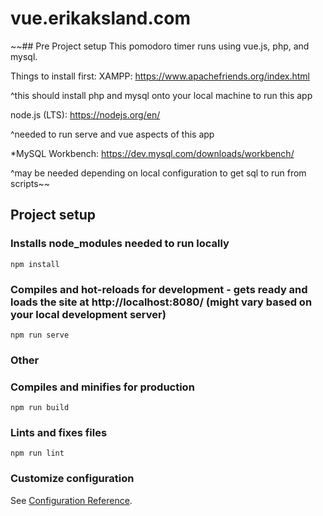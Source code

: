 # vue.erikaksland.com

~~## Pre Project setup
This pomodoro timer runs using vue.js, php, and mysql.

Things to install first:
XAMPP: https://www.apachefriends.org/index.html

  ^this should install php and mysql onto your local machine to run this app

node.js (LTS): https://nodejs.org/en/

  ^needed to run serve and vue aspects of this app

*MySQL Workbench: https://dev.mysql.com/downloads/workbench/

  ^may be needed depending on local configuration to get sql to run from scripts~~


## Project setup
### Installs node_modules needed to run locally
```
npm install
```

### Compiles and hot-reloads for development - gets ready and loads the site at http://localhost:8080/ (might vary based on your local development server)
```
npm run serve
```













### Other
### Compiles and minifies for production
```
npm run build
```

### Lints and fixes files
```
npm run lint
```

### Customize configuration
See [Configuration Reference](https://cli.vuejs.org/config/).
